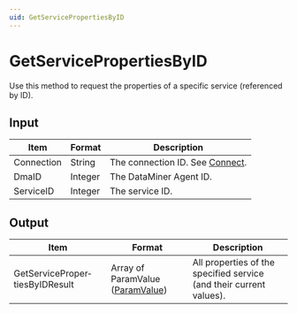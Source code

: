```yaml
---
uid: GetServicePropertiesByID
---
```


# GetServicePropertiesByID

Use this method to request the properties of a specific service (referenced by ID).

## Input

| Item       | Format  | Description                                   |
|------------|---------|-----------------------------------------------|
| Connection | String  | The connection ID. See [Connect](xref:Connect). |
| DmaID      | Integer | The DataMiner Agent ID.                       |
| ServiceID  | Integer | The service ID.                               |

## Output

| Item                            | Format                                                                     | Description                                                         |
|---------------------------------|----------------------------------------------------------------------------|---------------------------------------------------------------------|
| GetServiceProper­tiesByIDResult | Array of ParamValue ([ParamValue](xref:ParamValue)) | All properties of the specified service (and their current values). |


